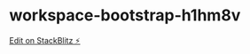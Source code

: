 # workspace-bootstrap-h1hm8v

[Edit on StackBlitz ⚡️](https://stackblitz.com/edit/workspace-bootstrap-h1hm8v)